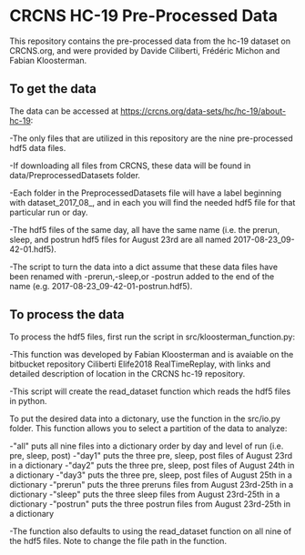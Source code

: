 
# CRCNS HC-19 Pre-Processed Data

This repository contains the pre-processed data from the hc-19 dataset on CRCNS.org, and were provided by Davide Ciliberti, Frédéric Michon and Fabian Kloosterman.

## To get the data

The data can be accessed at https://crcns.org/data-sets/hc/hc-19/about-hc-19:

-The only files that are utilized in this repository are the nine pre-processed hdf5 data files.

-If downloading all files from CRCNS, these data will be found in data/PreprocessedDatasets folder.

-Each folder in the PreprocessedDatasets file will have a label beginning with dataset_2017_08_, and in each you will find the needed hdf5 file for that particular run or day.

-The hdf5 files of the same day, all have the same name (i.e. the prerun, sleep, and postrun hdf5 files for August 23rd are all named 2017-08-23_09-42-01.hdf5).

-The script to turn the data into a dict assume that these data files have been renamed with -prerun,-sleep,or -postrun added to the end of the name (e.g. 2017-08-23_09-42-01-postrun.hdf5).


## To process the data

To process the hdf5 files, first run the script in src/kloosterman_function.py:

-This function was developed by Fabian Kloosterman and is avaiable on the bitbucket repository Ciliberti Elife2018 RealTimeReplay,
 with links and detailed description of location in the CRCNS hc-19 repository.
 
-This script will create the read_dataset function which reads the hdf5 files in python.

To put the desired data into a dictonary, use the function in the src/io.py folder. This function allows you to select a partition of the data to analyze:

-"all" puts all nine files into a dictionary order by day and level of run (i.e. pre, sleep, post)
-"day1" puts the three pre, sleep, post files of August 23rd in a dictionary
-"day2" puts the three pre, sleep, post files of August 24th in a dictionary
-"day3" puts the three pre, sleep, post files of August 25th in a dictionary
-"prerun" puts the three preruns files from August 23rd-25th in a dictionary
-"sleep" puts the three sleep files from August 23rd-25th in a dictionary
-"postrun" puts the three postrun files from August 23rd-25th in a dictionary

-The function also defaults to using the read_dataset function on all nine of the hdf5 files. Note to change the file path in the function.

